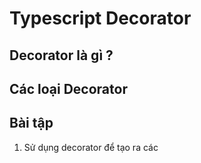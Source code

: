 # Typescript Decorator

## Decorator là gì ?



## Các loại Decorator

## Bài tập

1. Sử dụng decorator để tạo ra các 